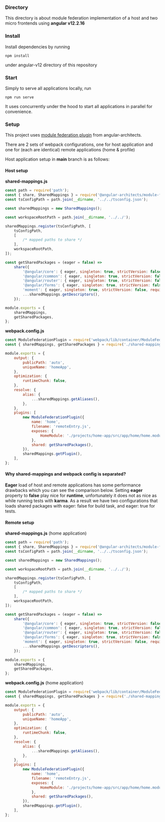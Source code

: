 ### Directory

This directory is about module federation implementation of a host and two micro frontends using **angular v12.2.16**

### Install
Install dependencies by running

```
npm install
```

under angular-v12 directory of this repository 

### Start

Simply to serve all applications locally, run

```
npm run serve
```

It uses concurrently under the hood to start all applications in parallel for convenience.

### Setup

This project uses [module federation plugin](https://github.com/angular-architects/module-federation-plugin) from angular-architects.

There are 2 sets of webpack configurations, one for host application and one for (each are identical) remote applications (home & profile)

Host application setup in **main** branch is as follows:

#### Host setup

**shared-mappings.js**

```javascript
const path = require('path');
const { share, SharedMappings } = require('@angular-architects/module-federation/webpack');
const tsConfigPath = path.join(__dirname, '../../tsconfig.json');

const sharedMappings = new SharedMappings();

const workspaceRootPath = path.join(__dirname, '../../');

sharedMappings.register(tsConfigPath, [
    tsConfigPath,
    [
        /* mapped paths to share */
    ],
    workspaceRootPath,
]);

const getSharedPackages = (eager = false) =>
    share({
        '@angular/core': { eager, singleton: true, strictVersion: false, requiredVersion: 'auto' },
        '@angular/common': { eager, singleton: true, strictVersion: false, requiredVersion: 'auto' },
        '@angular/router': { eager, singleton: true, strictVersion: false, requiredVersion: 'auto' },
        '@angular/forms': { eager, singleton: true, strictVersion: false, requiredVersion: 'auto' },
        'moment': { eager, singleton: true, strictVersion: false, requiredVersion: 'auto' },
        ...sharedMappings.getDescriptors(),
    });

module.exports = {
    sharedMappings,
    getSharedPackages,
};
```

**webpack.config.js**

```javascript
const ModuleFederationPlugin = require('webpack/lib/container/ModuleFederationPlugin');
const { sharedMappings, getSharedPackages } = require('./shared-mappings');

module.exports = {
    output: {
        publicPath: 'auto',
        uniqueName: 'homeApp',
    },
    optimization: {
        runtimeChunk: false,
    },
    resolve: {
        alias: {
            ...sharedMappings.getAliases(),
        },
    },
    plugins: [
        new ModuleFederationPlugin({
            name: 'home',
            filename: 'remoteEntry.js',
            exposes: {
                HomeModule: './projects/home-app/src/app/home/home.module.ts',
            },
            shared: getSharedPackages(),
        }),
        sharedMappings.getPlugin(),
    ],
};
```

#### Why shared-mappings and webpack config is separated?

**Eager** load of host and remote applications has some performance drawbacks which you can see the comparison below.
Setting **eager** property to **false** play nice for **runtime**, unfortunately it does not as nice as while running tests with **karma**.
As a result we have two configurations that loads shared packages with eager: false for build task, and eager: true for tests.

#### Remote setup

**shared-mappings.js** (home application)

```javascript
const path = require('path');
const { share, SharedMappings } = require('@angular-architects/module-federation/webpack');
const tsConfigPath = path.join(__dirname, '../../tsconfig.json');

const sharedMappings = new SharedMappings();

const workspaceRootPath = path.join(__dirname, '../../');

sharedMappings.register(tsConfigPath, [
    tsConfigPath,
    [
        /* mapped paths to share */
    ],
    workspaceRootPath,
]);

const getSharedPackages = (eager = false) =>
    share({
        '@angular/core': { eager, singleton: true, strictVersion: false, requiredVersion: 'auto' },
        '@angular/common': { eager, singleton: true, strictVersion: false, requiredVersion: 'auto' },
        '@angular/router': { eager, singleton: true, strictVersion: false, requiredVersion: 'auto' },
        '@angular/forms': { eager, singleton: true, strictVersion: false, requiredVersion: 'auto' },
        'moment': { eager, singleton: true, strictVersion: false, requiredVersion: 'auto' },
        ...sharedMappings.getDescriptors(),
    });

module.exports = {
    sharedMappings,
    getSharedPackages,
};
```

**webpack.config.js** (home application)

```javascript
const ModuleFederationPlugin = require('webpack/lib/container/ModuleFederationPlugin');
const { sharedMappings, getSharedPackages } = require('./shared-mappings');

module.exports = {
    output: {
        publicPath: 'auto',
        uniqueName: 'homeApp',
    },
    optimization: {
        runtimeChunk: false,
    },
    resolve: {
        alias: {
            ...sharedMappings.getAliases(),
        },
    },
    plugins: [
        new ModuleFederationPlugin({
            name: 'home',
            filename: 'remoteEntry.js',
            exposes: {
                HomeModule: './projects/home-app/src/app/home/home.module.ts',
            },
            shared: getSharedPackages(),
        }),
        sharedMappings.getPlugin(),
    ],
};
```

